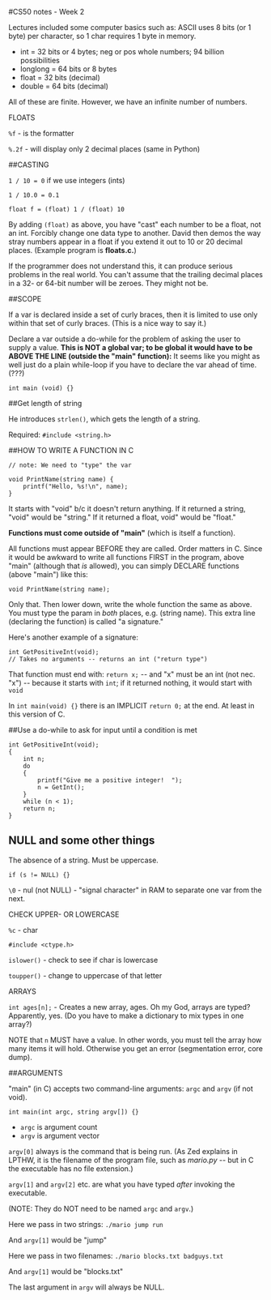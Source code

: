 #CS50 notes - Week 2

Lectures included some computer basics such as: ASCII uses 8 bits (or 1 byte) per character, so 1 char requires 1 byte in memory.

* int = 32 bits or 4 bytes; neg or pos whole numbers; 94 billion possibilities
* longlong = 64 bits or 8 bytes
* float = 32 bits (decimal)
* double = 64 bits (decimal)

All of these are finite. However, we have an infinite number of numbers.

FLOATS 

`%f` - is the formatter

`%.2f` - will display only 2 decimal places (same in Python)

##CASTING

`1 / 10 = 0` if we use integers (ints)

`1 / 10.0 = 0.1` 

`float f = (float) 1 / (float) 10`

By adding `(float)` as above, you have "cast" each number to be a float, not an int. Forcibly change one data type to another. David then demos the way stray numbers appear in a float if you extend it out to 10 or 20 decimal places. (Example program is **floats.c.**)

If the programmer does not understand this, it can produce serious problems in the real world. You can't assume that the trailing decimal places in a 32- or 64-bit number will be zeroes. They might not be.

##SCOPE

If a var is declared inside a set of curly braces, then it is limited to use only within that set of curly braces. (This is a nice way to say it.)

Declare a var outside a do-while for the problem of asking the user to supply a value. **This is NOT a global var; to be global it would have to be ABOVE THE LINE (outside the "main" function):** It seems like you might as well just do a plain while-loop if you have to declare the var ahead of time. (???)  

`int main (void) {}`

##Get length of string

He introduces `strlen()`, which gets the length of a string.

Required:  `#include <string.h>`

##HOW TO WRITE A FUNCTION IN C

```
// note: We need to "type" the var 

void PrintName(string name) { 
    printf("Hello, %s!\n", name);
}
```

It starts with "void" b/c it doesn't return anything. If it returned a string, "void" would be "string." If it returned a float, 
void" would be "float."

**Functions must come outside of "main"** (which is itself a function). 

All functions must appear BEFORE they are called. Order matters in C.
Since it would be awkward to write all functions FIRST in the program, above "main" (although that *is* allowed), you can simply DECLARE functions (above "main") like this:

`void PrintName(string name);`

Only that. Then lower down, write the whole function the same as above. You must type the param in *both* places, e.g. (string name). This extra line (declaring the function) is called "a signature."

Here's another example of a signature:

```
int GetPositiveInt(void);
// Takes no arguments -- returns an int ("return type")
```

That function must end with:   `return x;` -- and "x" must be an int (not nec. "x") -- because it starts with `int`; if it returned nothing, it would start with `void`

In  `int main(void) {}`  there is an IMPLICIT `return 0;` at the end. At least in this version of C.

##Use a do-while to ask for input until a condition is met

```
int GetPositiveInt(void);
{
	int n;
	do
	{
		printf("Give me a positive integer!  ");
		n = GetInt();
	}
	while (n < 1);
	return n;}
```

## NULL and some other things

The absence of a string. Must be uppercase.

`if (s != NULL) {}`

`\0` - nul (not NULL) - "signal character" in RAM to separate one var from the next.

CHECK UPPER- OR LOWERCASE

`%c` - char

`#include <ctype.h>`

`islower()` - check to see if char is lowercase

`toupper()` - change to uppercase of that letter

ARRAYS

`int ages[n];`  - Creates a new array, ages. Oh my God, arrays are typed? Apparently, yes. (Do you have to make a dictionary to mix types in one array?) 

NOTE that `n` MUST have a value. In other words, you must tell the array how many items it will hold. Otherwise you get an error (segmentation error, core dump). 

##ARGUMENTS

"main" (in C) accepts two command-line arguments: `argc` and `argv` (if not void).

`int main(int argc, string argv[]) {}`

* `argc`  is argument count
* `argv` is argument vector

`argv[0]` always is the command that is being run. (As Zed explains in LPTHW, it is the filename of the program file, such as *mario.py* -- but in C the executable has no file extension.)

`argv[1]` and `argv[2]` etc. are what you have typed *after* invoking the executable.

(NOTE: They do NOT need to be named `argc`  and `argv`.)

Here we pass in two strings: `./mario jump run`

And `argv[1]` would be "jump"

Here we pass in two filenames: `./mario blocks.txt badguys.txt`

And `argv[1]` would be "blocks.txt"

The last argument in `argv` will always be NULL.
